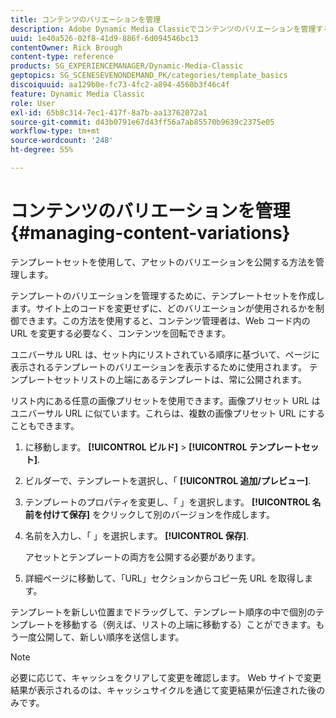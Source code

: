 ```yaml
---
title: コンテンツのバリエーションを管理
description: Adobe Dynamic Media Classicでコンテンツのバリエーションを管理する方法を説明します。
uuid: 1e40a526-02f8-41d9-886f-6d094546bc13
contentOwner: Rick Brough
content-type: reference
products: SG_EXPERIENCEMANAGER/Dynamic-Media-Classic
geptopics: SG_SCENESEVENONDEMAND_PK/categories/template_basics
discoiquuid: aa129b0e-fc73-4fc2-a894-4560b3f46c4f
feature: Dynamic Media Classic
role: User
exl-id: 65b8c314-7ec1-417f-8a7b-aa13762072a1
source-git-commit: d43b0791e67d43ff56a7ab85570b9639c2375e05
workflow-type: tm+mt
source-wordcount: '248'
ht-degree: 55%

---
```


# コンテンツのバリエーションを管理{#managing-content-variations}

テンプレートセットを使用して、アセットのバリエーションを公開する方法を管理します。

テンプレートのバリエーションを管理するために、テンプレートセットを作成します。サイト上のコードを変更せずに、どのバリエーションが使用されるかを制御できます。この方法を使用すると、コンテンツ管理者は、Web コード内の URL を変更する必要なく、コンテンツを回転できます。

ユニバーサル URL は、セット内にリストされている順序に基づいて、ページに表示されるテンプレートのバリエーションを表示するために使用されます。 テンプレートセットリストの上端にあるテンプレートは、常に公開されます。

リスト内にある任意の画像プリセットを使用できます。画像プリセット URL はユニバーサル URL に似ています。これらは、複数の画像プリセット URL にすることもできます。

1. に移動します。 **[!UICONTROL ビルド]** > **[!UICONTROL テンプレートセット]**.
1. ビルダーで、テンプレートを選択し、「 **[!UICONTROL 追加/プレビュー]**.
1. テンプレートのプロパティを変更し、「 」を選択します。 **[!UICONTROL 名前を付けて保存]** をクリックして別のバージョンを作成します。
1. 名前を入力し、「 」を選択します。 **[!UICONTROL 保存]**.

   アセットとテンプレートの両方を公開する必要があります。

1. 詳細ページに移動して、「URL」セクションからコピー先 URL を取得します。

テンプレートを新しい位置までドラッグして、テンプレート順序の中で個別のテンプレートを移動する（例えば、リストの上端に移動する）ことができます。もう一度公開して、新しい順序を送信します。

>[!NOTE]
>
>必要に応じて、キャッシュをクリアして変更を確認します。 Web サイトで変更結果が表示されるのは、キャッシュサイクルを通じて変更結果が伝達された後のみです。
